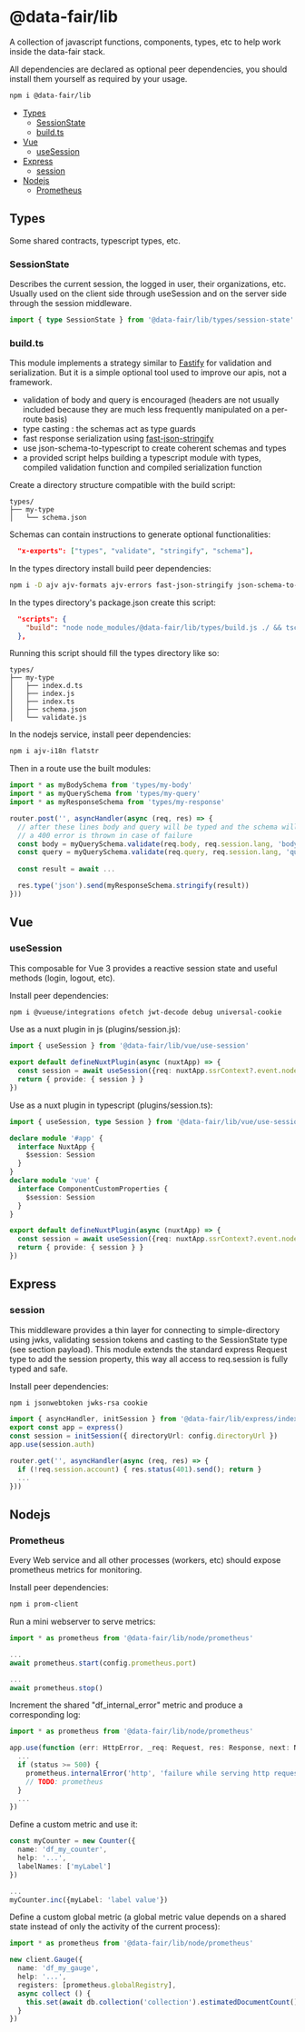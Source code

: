 # @data-fair/lib

A collection of javascript functions, components, types, etc to help work inside the data-fair stack.

All dependencies are declared as optional peer dependencies, you should install them yourself as required by your usage.

```sh
npm i @data-fair/lib
```

- [Types](#types)
  - [SessionState](#sessionstate)
  - [build.ts](#buildts)
- [Vue](#vue)
  - [useSession](#usesession)
- [Express](#express)
  - [session](#session)
- [Nodejs](#nodejs)
  - [Prometheus](#prometheus)


## Types

Some shared contracts, typescript types, etc.

### SessionState

Describes the current session, the logged in user, their organizations, etc. Usually used on the client side through useSession and on the server side through the session middleware.

```ts
import { type SessionState } from '@data-fair/lib/types/session-state'
```

### build.ts


This module implements a strategy similar to [Fastify](https://www.fastify.io/docs/latest/Reference/Validation-and-Serialization/) for validation and serialization. But it is a simple optional tool used to improve our apis, not a framework.

  - validation of body and query is encouraged (headers are not usually included because they are much less frequently manipulated on a per-route basis)
  - type casting : the schemas act as type guards
  - fast response serialization using [fast-json-stringify](https://www.npmjs.com/package/fast-json-stringify)
  - use json-schema-to-typescript to create coherent schemas and types
  - a provided script helps building a typescript module with types, compiled validation function and compiled serialization function

Create a directory structure compatible with the build script:

```
types/
├── my-type
│   └── schema.json

```

Schemas can contain instructions to generate optional functionalities:
```json
  "x-exports": ["types", "validate", "stringify", "schema"],
```

In the types directory install build peer dependencies:
```sh
npm i -D ajv ajv-formats ajv-errors fast-json-stringify json-schema-to-typescript @bcherny/json-schema-ref-parser
```

In the types directory's package.json create this script:

```json
  "scripts": {
    "build": "node node_modules/@data-fair/lib/types/build.js ./ && tsc"
  },
```

Running this script should fill the types directory like so:

```
types/
├── my-type
│   ├── index.d.ts
│   ├── index.js
│   ├── index.ts
│   ├── schema.json
│   └── validate.js
```

In the nodejs service, install peer dependencies:

```sh
npm i ajv-i18n flatstr
```

Then in a route use the built modules:

```ts
import * as myBodySchema from 'types/my-body'
import * as myQuerySchema from 'types/my-query'
import * as myResponseSchema from 'types/my-response'

router.post('', asyncHandler(async (req, res) => {
  // after these lines body and query will be typed and the schema will be validated
  // a 400 error is thrown in case of failure
  const body = myQuerySchema.validate(req.body, req.session.lang, 'body')
  const query = myQuerySchema.validate(req.query, req.session.lang, 'query')
  
  const result = await ...

  res.type('json').send(myResponseSchema.stringify(result))
}))
```

## Vue

### useSession

This composable for Vue 3 provides a reactive session state and useful methods (login, logout, etc).

Install peer dependencies:

```sh
npm i @vueuse/integrations ofetch jwt-decode debug universal-cookie
```

Use as a nuxt plugin in js (plugins/session.js):

```ts
import { useSession } from '@data-fair/lib/vue/use-session'

export default defineNuxtPlugin(async (nuxtApp) => {
  const session = await useSession({req: nuxtApp.ssrContext?.event.node.req})
  return { provide: { session } }
})
```

Use as a nuxt plugin in typescript (plugins/session.ts):

```ts
import { useSession, type Session } from '@data-fair/lib/vue/use-session'

declare module '#app' {
  interface NuxtApp {
    $session: Session
  }
}
declare module 'vue' {
  interface ComponentCustomProperties {
    $session: Session
  }
}

export default defineNuxtPlugin(async (nuxtApp) => {
  const session = await useSession({req: nuxtApp.ssrContext?.event.node.req})
  return { provide: { session } }
})

```

## Express

### session

This middleware provides a thin layer for connecting to simple-directory using jwks, validating session tokens and casting to the SessionState type (see section payload). This module extends the standard express Request type to add the session property, this way all access to req.session is fully typed and safe.

Install peer dependencies:

```sh
npm i jsonwebtoken jwks-rsa cookie
```

```ts
import { asyncHandler, initSession } from '@data-fair/lib/express/index.js'
export const app = express()
const session = initSession({ directoryUrl: config.directoryUrl })
app.use(session.auth)

router.get('', asyncHandler(async (req, res) => {
  if (!req.session.account) { res.status(401).send(); return }
  ...
}))
```

## Nodejs

### Prometheus

Every Web service and all other processes (workers, etc) should expose prometheus metrics for monitoring.

Install peer dependencies:

```sh
npm i prom-client
```

Run a mini webserver to serve metrics:

```ts
import * as prometheus from '@data-fair/lib/node/prometheus'

...
await prometheus.start(config.prometheus.port)

...
await prometheus.stop()
```

Increment the shared "df_internal_error" metric and produce a corresponding log:

```ts
import * as prometheus from '@data-fair/lib/node/prometheus'

app.use(function (err: HttpError, _req: Request, res: Response, next: NextFunction) {
  ...
  if (status >= 500) {
    prometheus.internalError('http', 'failure while serving http request', err)
    // TODO: prometheus
  }
  ...
})
```

Define a custom metric and use it:

```ts
const myCounter = new Counter({
  name: 'df_my_counter',
  help: '...',
  labelNames: ['myLabel']
})

...
myCounter.inc({myLabel: 'label value'})
```

Define a custom global metric (a global metric value depends on a shared state instead of only the activity of the current process):

```ts
import * as prometheus from '@data-fair/lib/node/prometheus'

new client.Gauge({
  name: 'df_my_gauge',
  help: '...',
  registers: [prometheus.globalRegistry],
  async collect () {
    this.set(await db.collection('collection').estimatedDocumentCount())
  }
})
```